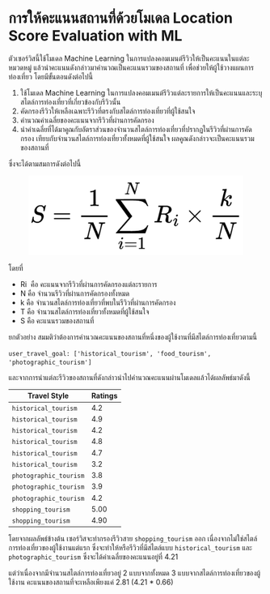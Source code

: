# การให้คะแนนสถานที่ด้วยโมเดล Location Score Evaluation with ML

ตัวเซอร์วิสนี้ใช้โมเดล Machine Learning ในการแปลงคอมเมนต์รีวิวให้เป็นคะแนนในแต่ละหมวดหมู่ แล้วนำคะแนนดังกล่าวมาคำนวณเป็นคะแนนรวมของสถานที่ เพื่อช่วยให้ผู้ใช้วางแผนการท่องเที่ยว โดยมีขั้นตอนดังต่อไปนี้

1. ใช้โมเดล Machine Learning ในการแปลงคอมเมนต์รีวิวแต่ละรายการให้เป็นคะแนนและระบุสไตล์การท่องเที่ยวที่เกี่ยวข้องกับรีวิวนั้น
2. คัดกรองรีวิวให้เหลือเฉพาะรีวิวที่ตรงกับสไตล์การท่องเที่ยวที่ผู้ใช้สนใจ
3. คำนวณค่าเฉลี่ยของคะแนนจากรีวิวที่ผ่านการคัดกรอง
4. นำค่าเฉลี่ยที่ได้มาคูณกับอัตราส่วนของจำนวนสไตล์การท่องเที่ยวที่ปรากฏในรีวิวที่ผ่านการคัดกรอง เทียบกับจำนวนสไตล์การท่องเที่ยวทั้งหมดที่ผู้ใช้สนใจ ผลคูณดังกล่าวจะเป็นคะแนนรวมของสถานที่

ซึ่งจะได้ตามสมการดังต่อไปนี้

<figure><img src="../../.gitbook/assets/Untitled (1).png" alt=""><figcaption></figcaption></figure>



โดยที่

* Ri ​ คือ คะแนนจากรีวิวที่ผ่านการคัดกรองแต่ละรายการ
* N คือ จำนวนรีวิวที่ผ่านการคัดกรองทั้งหมด
* k คือ จำนวนสไตล์การท่องเที่ยวที่พบในรีวิวที่ผ่านการคัดกรอง
* T คือ จำนวนสไตล์การท่องเที่ยวทั้งหมดที่ผู้ใช้สนใจ
* S คือ คะแนนรวมของสถานที่

ยกตัวอย่าง สมมติว่าต้องการคำนวณคะแนนของสถานที่หนึ่งของผู้ใช้งานที่มีสไตล์การท่องเที่ยวตามนี้

`user_travel_goal: ['historical_tourism', 'food_tourism', 'photographic_tourism']`

และจากการนำแต่ละรีวิวของสถานที่ดังกล่าวนำไปคำนวณคะแนนผ่านโมเดลแล้วได้ผลลัพธ์มาดังนี้

| Travel Style           | Ratings |
| ---------------------- | ------- |
| `historical_tourism`   | 4.2     |
| `historical_tourism`   | 4.9     |
| `historical_tourism`   | 4.2     |
| `historical_tourism`   | 4.8     |
| `historical_tourism`   | 4.7     |
| `historical_tourism`   | 3.2     |
| `photographic_tourism` | 3.8     |
| `photographic_tourism` | 3.9     |
| `photographic_tourism` | 4.2     |
| `shopping_tourism`     | 5.00    |
| `shopping_tourism`     | 4.90    |

โดยจากผลลัพธ์ข้างต้น เซอร์วิสจะทำกรองรีวิวสาย `shopping_tourism` ออก เนื่องจากไม่ใช่สไตล์การท่องเที่ยวของผู้ใช้งานแต่แรก ซึ่งจะทำให้หรือรีวิวที่มีสไตล์แบบ `historical_tourism` และ `photographic_tourism` ซึ่งจะได้ค่าเฉลี่ยของคะแนนอยู่ที่ 4.21

แต่ว่าเนื่องจากมีจำนวนสไตล์การท่องเที่ยวอยู่ 2 แบบจากทั้งหมด 3 แบบจากสไตล์การท่องเที่ยวของผู้ใช้งาน คะแนนของสถานที่จะเหลือเพียงแค่ 2.81 (4.21 \* 0.66)
